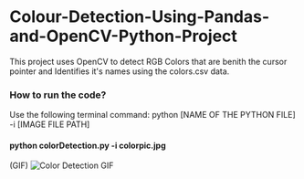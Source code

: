 # Colour-Detection-Using-Pandas-and-OpenCV-Python-Project

This project uses OpenCV to detect RGB Colors that are benith the cursor pointer and Identifies it's names using the colors.csv data.

### How to run the code?
Use the following terminal command:
python [NAME OF THE PYTHON FILE] -i [IMAGE FILE PATH]
#### python colorDetection.py -i colorpic.jpg

(GIF)
![Color Detection GIF](https://user-images.githubusercontent.com/15246084/83334667-b0ff4d80-a2c5-11ea-9112-c268fd05676f.gif)
